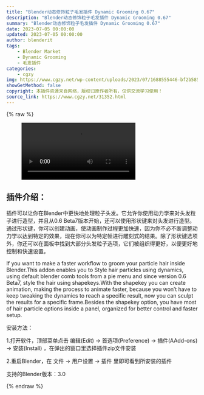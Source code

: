 ```yaml
---
title: "Blender动态修饰粒子毛发插件 Dynamic Grooming 0.67"
description: "Blender动态修饰粒子毛发插件 Dynamic Grooming 0.67"
summary: "Blender动态修饰粒子毛发插件 Dynamic Grooming 0.67"
date: 2023-07-05 00:00:00
updated: 2023-07-05 00:00:00
author: blenderit
tags: 
    - Blender Market
    - Dynamic Grooming
    - 毛发插件
categories:
    - cgzy
img: https://www.cgzy.net/wp-content/uploads/2023/07/1688555446-bf2b585aaeb7a04.webp
showGetMethod: false
copyright: 本插件资源来自网络，版权归原作者所有，仅供交流学习使用！
source_link: https://www.cgzy.net/31352.html
---
```


{% raw %}
<figure class="wp-block-video aligncenter"><video controls src="https://cloud.video.taobao.com//play/u/717183932/p/1/e/6/t/1/417763341472.mp4"></video></figure><div class="wp-block-pandastudio-title"><div class="title_style_01"><h2 id="h2-0">插件介绍：</h2></div></div><p class="is-style-text-indent-2em">插件可以让你在Blender中更快地处理粒子头发。它允许你使用动力学来对头发粒子进行造型，并且从0.6 Beta7版本开始，还可以使用形状键来对头发进行造型。通过形状键，你可以创建动画，使动画制作过程更加快速，因为你不必不断调整动力学以达到特定的效果，现在你可以为特定帧进行雕刻式的结果。除了形状键选项外，你还可以在面板中找到大部分头发粒子选项，它们被组织得更好，以便更好地控制和快速设置。</p><p>If you want to make a faster workflow to groom your particle hair inside Blender.This addon enables you to Style hair particles using dynamics, using default blender comb tools from a pie menu and since version 0.6 Beta7, style the hair using shapekeys.With the shapekey you can create animation, making the process to animate faster, because you won’t have to keep tweaking the dynamics to reach a specific result, now you can sculpt the results for a specific frame.Besides the shapekey option, you have most of hair particle options inside a panel, organized for better control and faster setup.</p><div class="wp-block-pandastudio-title"><div class="title_style_01"><p>安装方法：</p></div></div><p>1.打开软件，顶部菜单点击 编辑(Edit) → 首选项(Preference) → 插件(AAdd-ons) → 安装(Install) ，在弹出的窗口里选择插件zip文件安装</p><p>2.重启Blender，在 文件 → 用户设置 → 插件 里即可看到所安装的插件</p><div class="wp-block-pandastudio-tips"><div class="tip success "><p>支持的Blender版本：3.0</p>
</div></div>
<div style="display: none">cgzy</div>
{% endraw %}